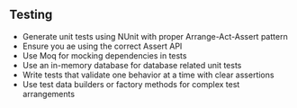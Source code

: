 ## Testing
- Generate unit tests using NUnit with proper Arrange-Act-Assert pattern
- Ensure you ae using the correct Assert API
- Use Moq for mocking dependencies in tests
- Use an in-memory database for database related unit tests
- Write tests that validate one behavior at a time with clear assertions
- Use test data builders or factory methods for complex test arrangements